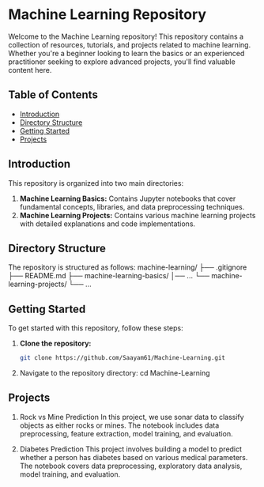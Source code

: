 # Machine Learning Repository

Welcome to the Machine Learning repository! This repository contains a collection of resources, tutorials, and projects related to machine learning. 
Whether you're a beginner looking to learn the basics or an experienced practitioner seeking to explore advanced projects, you'll find valuable content here.

## Table of Contents

- [Introduction](#introduction)
- [Directory Structure](#directory-structure)
- [Getting Started](#getting-started)
- [Projects](#projects)

## Introduction

This repository is organized into two main directories:
1. **Machine Learning Basics:** Contains Jupyter notebooks that cover fundamental concepts, libraries, and data preprocessing techniques.
2. **Machine Learning Projects:** Contains various machine learning projects with detailed explanations and code implementations.

## Directory Structure

The repository is structured as follows:
machine-learning/
├── .gitignore
├── README.md
├── machine-learning-basics/
│── ...
└── machine-learning-projects/
└── ...

## Getting Started

To get started with this repository, follow these steps:

1. **Clone the repository:**
   ```bash
   git clone https://github.com/Saayam61/Machine-Learning.git
2. Navigate to the repository directory:
   cd Machine-Learning

## Projects
1. Rock vs Mine Prediction
In this project, we use sonar data to classify objects as either rocks or mines. The notebook includes data preprocessing, feature extraction,
model training, and evaluation.

2. Diabetes Prediction
This project involves building a model to predict whether a person has diabetes based on various medical parameters. The notebook covers data preprocessing,
exploratory data analysis, model training, and evaluation.
